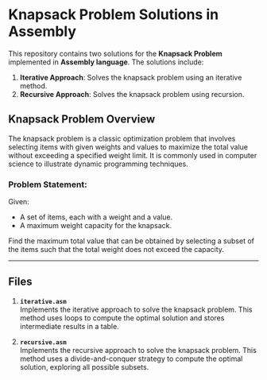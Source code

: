 # Knapsack Problem Solutions in Assembly

This repository contains two solutions for the **Knapsack Problem** implemented in **Assembly language**. The solutions include:

1. **Iterative Approach**: Solves the knapsack problem using an iterative method.
2. **Recursive Approach**: Solves the knapsack problem using recursion.

## Knapsack Problem Overview

The knapsack problem is a classic optimization problem that involves selecting items with given weights and values to maximize the total value without exceeding a specified weight limit. It is commonly used in computer science to illustrate dynamic programming techniques.

### Problem Statement:
Given:
- A set of items, each with a weight and a value.
- A maximum weight capacity for the knapsack.

Find the maximum total value that can be obtained by selecting a subset of the items such that the total weight does not exceed the capacity.

---

## Files

1. **`iterative.asm`**  
   Implements the iterative approach to solve the knapsack problem. This method uses loops to compute the optimal solution and stores intermediate results in a table.

2. **`recursive.asm`**  
   Implements the recursive approach to solve the knapsack problem. This method uses a divide-and-conquer strategy to compute the optimal solution, exploring all possible subsets.


